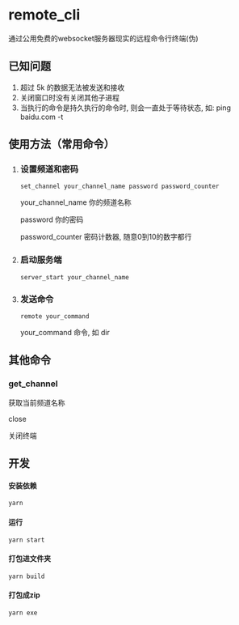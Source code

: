 #	remote_cli

通过公用免费的websocket服务器现实的远程命令行终端(伪)



## 已知问题

1. 超过 5k 的数据无法被发送和接收
2. 关闭窗口时没有关闭其他子进程
3. 当执行的命令是持久执行的命令时, 则会一直处于等待状态, 如: ping baidu.com -t



## 使用方法（常用命令）

1. ### 设置频道和密码

   ```
   set_channel your_channel_name password password_counter
   ```

   your_channel_name 你的频道名称

   password 你的密码

   password_counter 密码计数器, 随意0到10的数字都行

2. ### 启动服务端

   ```
   server_start your_channel_name
   ```

3. ### 发送命令

   ```
   remote your_command
   ```

   your_command 命令, 如 dir



## 其他命令

### get_channel

获取当前频道名称

close

关闭终端



## 开发

#### 安装依赖

```
yarn
```

#### 运行

```
yarn start
```

#### 打包进文件夹

```
yarn build
```

#### 打包成zip

```
yarn exe
```